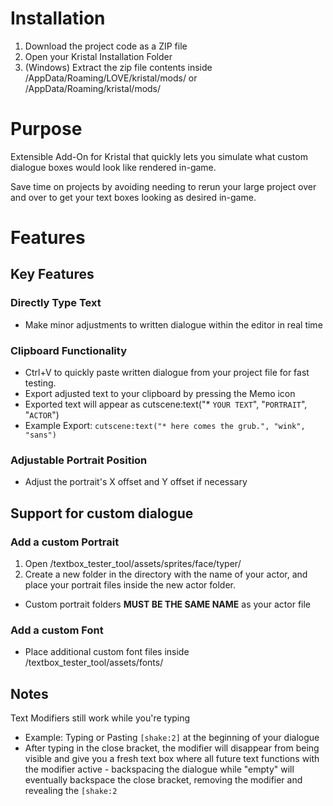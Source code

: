 # Installation

1) Download the project code as a ZIP file
2) Open your Kristal Installation Folder
3) (Windows) Extract the zip file contents inside /AppData/Roaming/LOVE/kristal/mods/ or /AppData/Roaming/kristal/mods/

# Purpose

Extensible Add-On for Kristal that quickly lets you simulate what custom dialogue boxes would look like rendered in-game.

Save time on projects by avoiding needing to rerun your large project over and over to get your text boxes looking as desired in-game.
# Features

## Key Features
### Directly Type Text
- Make minor adjustments to written dialogue within the editor in real time
### Clipboard Functionality
- Ctrl+V to quickly paste written dialogue from your project file for fast testing.
- Export adjusted text to your clipboard  by pressing the Memo icon
- Exported text will appear as cutscene:text("* `YOUR TEXT`", "`PORTRAIT`", "`ACTOR`")
- Example Export: `cutscene:text("* here comes the grub.", "wink", "sans")`
### Adjustable Portrait Position
- Adjust the portrait's X offset and Y offset if necessary

## Support for custom dialogue
### Add a custom Portrait
1) Open /textbox_tester_tool/assets/sprites/face/typer/
2) Create a new folder in the directory with the name of your actor, and place your portrait files inside the new actor folder.
- Custom portrait folders **MUST BE THE SAME NAME** as your actor file
### Add a custom Font
- Place additional custom font files inside /textbox_tester_tool/assets/fonts/

## Notes

Text Modifiers still work while you're typing
- Example: Typing or Pasting `[shake:2]` at the beginning of your dialogue
- After typing in the close bracket, the modifier will disappear from being visible and give you a fresh text box where all future text functions with the modifier active - backspacing the dialogue while "empty" will eventually backspace the close bracket, removing the modifier and revealing the `[shake:2`
